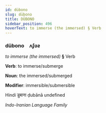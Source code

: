 ```yaml
---
id: dübono
slug: dübono
title: DÜBONO
sidebar_position: 496
hoverText: to immerse (the immersed) § Verb
---
```


### dübono&emsp;<span kind="abugida">ʌʄʋƨ</span>

*to immerse (the immersed)* **§** Verb

**Verb**: to immerse/submerge

**Noun**: the immersed/submerged

**Modifier**: immersible/submersible

Hindi डुबाना ḍubānā undefined

*Indo-Iranian Language Family*
